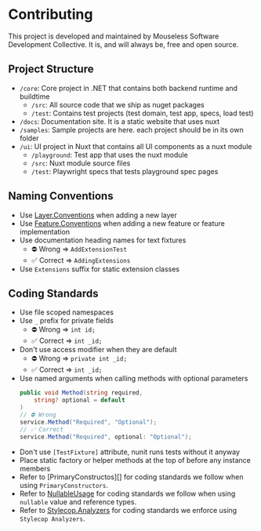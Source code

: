 # Contributing

This project is developed and maintained by Mouseless Software Development
Collective. It is, and will always be, free and open source.

## Project Structure

- `/core`: Core project in .NET that contains both backend runtime and buildtime
  - `/src`: All source code that we ship as nuget packages
  - `/test`: Contains test projects (test domain, test app, specs, load test)
- `/docs`: Documentation site. It is a static website that uses nuxt
- `/samples`: Sample projects are here. each project should be in its own folder
- `/ui`: UI project in Nuxt that contains all UI components as a nuxt module
  - `/playground`: Test app that uses the nuxt module
  - `/src`: Nuxt module source files
  - `/test`: Playwright specs that tests playground spec pages

## Naming Conventions

- Use [Layer.Conventions][] when adding a new layer
- Use [Feature.Conventions][] when adding a new feature or feature
  implementation
- Use documentation heading names for text fixtures
  - ⛔ Wrong => `AddExtensionTest`
  - ✅ Correct => `AddingExtensions`
- Use `Extensions` suffix for static extension classes

## Coding Standards

- Use file scoped namespaces
- Use `_` prefix for private fields
  - ⛔ Wrong => `int id;`
  - ✅ Correct => `int _id;`
- Don't use access modifier when they are default
  - ⛔ Wrong => `private int _id;`
  - ✅ Correct => `int _id;`
- Use named arguments when calling methods with optional parameters
  ```csharp
  public void Method(string required,
      string? optional = default
  )
  // ⛔ Wrong
  service.Method("Required", "Optional");
  // ✅ Correct
  service.Method("Required", optional: "Optional");
  ```
- Don't use `[TestFixture]` attribute, nunit runs tests without it anyway
- Place static factory or helper methods at the top of before any instance
  members
- Refer to [PrimaryConstructos][] for coding standards we follow when using
  `PrimaryConstructors`.
- Refer to [NullableUsage][] for coding standards we follow when using
  `nullable` value and reference types.
- Refer to [Stylecop.Analyzers][] for coding standards we enforce using
  `Stylecop Analyzers`.

[Layer.Conventions]: https://github.com/mouseless/baked/tree/main/docs/architecture/layer.md
[Feature.Conventions]: https://github.com/mouseless/baked/tree/main/docs/architecture/feature.md
[PrimaryConstructors]: https://github.com/mouseless/learn-dotnet/tree/main/primary-constructor/README.md
[NullableUsage]: https://github.com/mouseless/learn-dotnet/tree/main/nullable-usage/README.md
[Stylecop.Analyzers]: https://github.com/mouseless/learn-dotnet/tree/main/analyzers/README.md
